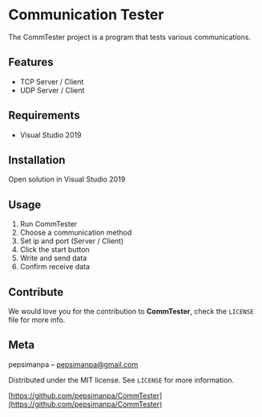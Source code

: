 # Communication Tester
The CommTester project is a program that tests various communications.

## Features

- TCP Server / Client
- UDP Server / Client

## Requirements

- Visual Studio 2019

## Installation

Open solution in Visual Studio 2019

## Usage

1. Run CommTester
2. Choose a communication method
3. Set ip and port (Server / Client)
4. Click the start button
5. Write and send data
6. Confirm receive data

## Contribute

We would love you for the contribution to **CommTester**, check the ``LICENSE`` file for more info.

## Meta

pepsimanpa – pepsimanpa@gmail.com

Distributed under the MIT license. See ``LICENSE`` for more information.

[https://github.com/pepsimanpa/CommTester](https://github.com/pepsimanpa/CommTester)
